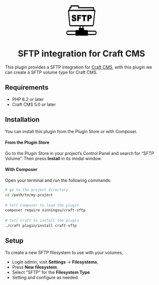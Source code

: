 <p align="center"><img src="./src/icon.svg" width="100" height="100" alt="SFTP integration for Craft CMS"></p>

<h1 align="center">SFTP integration for Craft CMS</h1>

This plugin provides a SFTP integration for [Craft CMS](https://craftcms.com/), with this plugin we can create a SFTP volume type for Craft CMS.

## Requirements

- PHP 8.2 or later
- Craft CMS 5.0 or later

## Installation

You can install this plugin from the Plugin Store or with Composer.

#### From the Plugin Store

Go to the Plugin Store in your project’s Control Panel and search for “SFTP Volume”. Then press **Install** in its modal window.

#### With Composer

Open your terminal and run the following commands:

```bash
# go to the project directory
cd /path/to/my-project

# tell Composer to load the plugin
composer require xinningsu/craft-sftp

# tell Craft to install the plugin
./craft plugin/install craft-sftp
```

## Setup

To create a new SFTP filesystem to use with your volumes,

- Login admin, visit **Settings** → **Filesystems**,
- Press **New filesystem**.
- Select “SFTP” for the **Filesystem Type**
- Setting and configure as needed.
